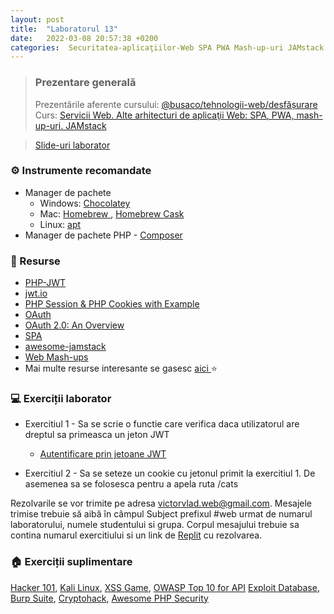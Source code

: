 ```yaml
---
layout: post
title:  "Laboratorul 13"
date:   2022-03-08 20:57:38 +0200
categories:  Securitatea-aplicaţiilor-Web SPA PWA Mash-up-uri JAMstack
---
```


> ### ️Prezentare generală
> Prezentările aferente cursului: <a href="https://profs.info.uaic.ro/~busaco/teach/courses/web/web-film.html" target="_blank">@busaco/tehnologii-web/desfășurare </a> \
> Curs: <a href="https://profs.info.uaic.ro/~busaco/teach/courses/web/presentations/web11ServiciiWeb-Mashups-SPA-PWA.pdf" target="_blank">Servicii Web. Alte arhitecturi de aplicaţii Web: SPA, PWA, mash-up-uri. JAMstack</a> 

<blockquote class="slides">
    <a href="https://docs.google.com/presentation/d/e/2PACX-1vQpcOR4r7PwJNFa5_PwZ_F0DGx2FnMjgPjm0LXmT7W6GaEdE3bgDKcb2TL2dZTtJJU_ekfFaEShKPan/pub?start=false&loop=false&delayms=3000" class="slides-link">Slide-uri laborator</a>
</blockquote>

### ⚙️ Instrumente recomandate
- Manager de pachete
  - Windows: <a href="https://chocolatey.org" target="_blank">Chocolatey </a>
  - Mac: <a href="https://chocolatey.org" target="_blank">Homebrew </a>, <a href="https://github.com/Homebrew/homebrew-cask" target="_blank">Homebrew Cask </a>
  - Linux: <a href="https://linuxize.com/post/how-to-use-apt-command/" target="_blank">apt </a>
- Manager de pachete PHP - <a href="https://getcomposer.org/" target="_blank">Composer</a>

### 📖 Resurse
- <a href="https://github.com/firebase/php-jwt">PHP-JWT</a>
- <a href="https://jwt.io/">jwt.io</a>
- <a href="https://www.guru99.com/cookies-and-sessions.html">PHP Session & PHP Cookies with Example</a>
- <a href="https://www.php.net/manual/en/book.oauth.php"> OAuth </a>
- <a href="https://www.youtube.com/watch?v=CPbvxxslDTU"> OAuth 2.0: An Overview </a>
- <a href="https://devopedia.org/single-page-application">SPA</a>
- <a href="https://github.com/automata/awesome-jamstack">awesome-jamstack</a>
- <a href="https://www.programmableweb.com/mashups/directory"> Web Mash-ups </a>
- Mai multe resurse interesante se gasesc   <a href="https://profs.info.uaic.ro/~busaco/teach/courses/web/web-film.html#week14" target="_blank">aici </a> ⭐

### 💻 Exerciții laborator
- <span>Exercitiul 1 - Sa se scrie o functie care verifica daca utilizatorul are dreptul sa primeasca un jeton JWT</span>
  - <a href="https://github.com/victorvlad19/web/raw/master/_posts/code/13/auth.zip" target="_blank">Autentificare prin jetoane JWT</a>

- <span>Exercitiul 2 - Sa se seteze un cookie cu jetonul primit la exercitiul 1. De asemenea sa se folosesca pentru a apela ruta /cats </span>

Rezolvarile se vor trimite pe adresa <a href="mailto:victorvlad.web@gmail.com" target="_blank">victorvlad.web@gmail.com</a>. Mesajele trimise  trebuie să aibă în câmpul Subject prefixul #web urmat de numarul laboratorului, numele studentului si grupa.
Corpul mesajului trebuie sa contina numarul exercitiului si un link de <a href="https://replit.com" target="_blank">Replit</a> cu rezolvarea.

### 🏠 Exerciții suplimentare
<a href="https://www.hacker101.com/">Hacker 101</a>,
<a href="https://www.kali.org/" target="_blank">Kali Linux</a>,
<a href="https://xss-game.appspot.com/" target="_blank">XSS Game</a>,
<a href="https://application.security/free/owasp-top-10-API">OWASP Top 10 for API</a>
<a href="https://www.exploit-db.com/">Exploit Database</a>,
<a href="https://portswigger.net/burp">Burp Suite</a>,
<a href="https://cryptohack.org/challenges/">Cryptohack</a>,
<a href="https://github.com/guardrailsio/awesome-php-security">Awesome PHP Security</a>